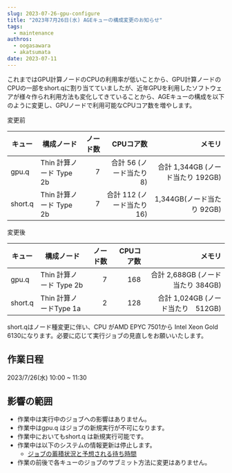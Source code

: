 ```yaml
---
slug: 2023-07-26-gpu-configure
title: "2023年7月26日(水) AGEキューの構成変更のお知らせ"
tags:
  - maintenance
authros:
  - oogasawara
  - akatsumata
date: 2023-07-11
---
```


これまではGPU計算ノードのCPUの利用率が低いことから、GPU計算ノードのCPUの一部をshort.qに割り当てていましたが、近年GPUを利用したソフトウェアが様々作られ利用方法も変化してきていることから、AGEキューの構成を以下のように変更し、GPUノードで利用可能なCPUコア数を増やします。


変更前

| キュー | 構成ノード |  ノード数 | CPUコア数 | メモリ |
| ---- | ---- | ----: | ----: | ----: |
| gpu.q |Thin 計算ノード Type 2b | 7 | 合計 56 (ノード当たり 8) | 合計 1,344GB (ノード当たり 192GB) |
| short.q | Thin 計算ノード Type 2b | 7 | 合計 112 (ノード当たり 16) | 1,344GB(ノード当たり 92GB) |


変更後

| キュー | 構成ノード |  ノード数 | CPUコア数 | メモリ |
| ---- | ---- | ----: | ----: | ----: |
| gpu.q |Thin 計算ノード Type 2b | 7 | 168 | 合計 2,688GB (ノード当たり 384GB)|
| short.q | Thin 計算ノードType 1a | 2 |  128　| 　合計 1,024GB (ノード当たり　512GB) |

short.qはノード種変更に伴い、CPU がAMD EPYC 7501から Intel Xeon Gold 6130になります。必要に応じて実行ジョブの見直しをお願いいたします。


## 作業日程

2023/7/26(水) 10:00 ~ 11:30


## 影響の範囲

<ul>
  <li>作業中は実行中のジョブへの影響はありません。</li>
  <li>作業中はgpu.q はジョブの新規実行が不可になります。</li>
  <li>作業中においてもshort.q は新規実行可能です。</li>
  <li>作業中は以下のシステムの情報更新は停止します。
  <ul>
    <li><a href="https://sc.ddbj.nig.ac.jp/operation/"><u>ジョブの蓄積状況と予想される待ち時間</u></a></li>
  </ul>
  </li>
  <li>作業の前後で各キューのジョブのサブミット方法に変更はありません。</li>
</ul>
